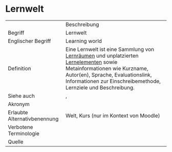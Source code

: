# Lernwelt

<link-summary rel="summary"/>
<card-summary rel="summary"/>
<web-summary rel="summary"/>


<table>
    <tr>
        <td></td>
        <td>Beschreibung</td>
    </tr>
    <tr>
        <td>Begriff</td>
        <td>Lernwelt</td>
    </tr>
    <tr>
        <td>Englischer Begriff</td>
        <td>Learning world</td>
    </tr>
    <tr>
        <td>Definition</td>
        <td id="summary" >
            Eine Lernwelt ist eine Sammlung von <a href="Lernraum-GE.md">Lernräumen</a> und unplatzierten
            <a href="Lernelement-GE.md">Lernelementen</a> sowie Metainformationen wie
            Kurzname, Autor(en), Sprache, Evaluationslink, Informationen zur Einschreibemethode, Lernziele und Beschreibung.<br/>
        </td>
    </tr>  
    <tr>
        <td>Siehe auch</td>
        <td><a href="Lernraum-GE.md"></a>, <a href="Lernelement-GE.md"></a></td>
    </tr>
    <tr>
        <td>Akronym</td>
        <td></td>
    </tr>
   <tr>
        <td>Erlaubte Alternativbenennung</td>
        <td>Welt, Kurs (nur im Kontext von Moodle)</td>
    </tr>
   <tr>
        <td>Verbotene Terminologie</td>
        <td></td>
    </tr>
   <tr>
        <td>Quelle</td>
        <td></td>
    </tr>
</table>